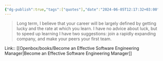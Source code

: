 ```yaml
---
{"dg-publish":true,"tags":["quotes"],"date":"2024-06-05T12:17:32+03:00","title":"career defined by luck and learn rate","aliases":"career defined by luck and learn rate","dg-path":"/quotes/202406051217.md","permalink":"/quotes/202406051217/","dgPassFrontmatter":true}
---
```



> Long term, I believe that your career will be largely defined by getting lucky and the rate at which you learn. I have no advice about luck, but to speed up learning I have two suggestions: join a rapidly expanding company, and make your peers your first team.

Link:: [[Openbox/books/Become an Effective Software Engineering Manager\|Become an Effective Software Engineering Manager]]

